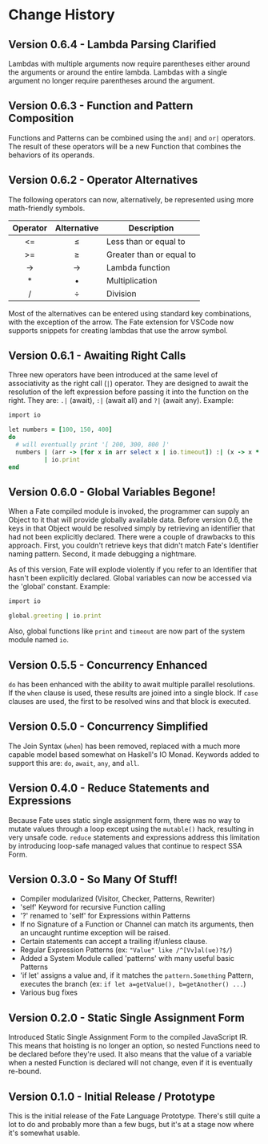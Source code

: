 # Change History

## Version 0.6.4 - Lambda Parsing Clarified
Lambdas with multiple arguments now require parentheses either around the arguments or around the entire lambda.  Lambdas with a single argument no longer require parentheses around the argument.

## Version 0.6.3 - Function and Pattern Composition
Functions and Patterns can be combined using the `and|` and `or|` operators.  The result of these operators will be a new Function that combines the behaviors of its operands.

## Version 0.6.2 - Operator Alternatives
The following operators can now, alternatively, be represented using more math-friendly symbols.

| Operator | Alternative | Description              |
|:--------:|:-----------:|--------------------------|
| <=       | ≤           | Less than or equal to    |
| >=       | ≥           | Greater than or equal to |
| ->       | →           | Lambda function          |
| *        | •           | Multiplication           |
| /        | ÷           | Division                 |

Most of the alternatives can be entered using standard key combinations, with the exception of the arrow.  The Fate extension for VSCode now supports snippets for creating lambdas that use the arrow symbol.

## Version 0.6.1 - Awaiting Right Calls
Three new operators have been introduced at the same level of associativity as the right call (`|`) operator.  They are designed to await the resolution of the left expression before passing it into the function on the right. They are: `.|` (await), `:|` (await all) and `?|` (await any).  Example:

```ruby
import io

let numbers = [100, 150, 400]
do
  # will eventually print '[ 200, 300, 800 ]'
  numbers | (arr -> [for x in arr select x | io.timeout]) :| (x -> x * 2)
          | io.print
end
```

## Version 0.6.0 - Global Variables Begone!
When a Fate compiled module is invoked, the programmer can supply an Object to it that will provide globally available data.  Before version 0.6, the keys in that Object would be resolved simply by retrieving an identifier that had not been explicitly declared.  There were a couple of drawbacks to this approach.  First, you couldn't retrieve keys that didn't match Fate's Identifier naming pattern.  Second, it made debugging a nightmare.

As of this version, Fate will explode violently if you refer to an Identifier that hasn't been explicitly declared.  Global variables can now be accessed via the 'global' constant.  Example:

```ruby
import io

global.greeting | io.print
```

Also, global functions like `print` and `timeout` are now part of the system module named `io`.

## Version 0.5.5 - Concurrency Enhanced
`do` has been enhanced with the ability to await multiple parallel resolutions.  If the `when` clause is used, these results are joined into a single block.  If `case` clauses are used, the first to be resolved wins and that block is executed.

## Version 0.5.0 - Concurrency Simplified
The Join Syntax (`when`) has been removed, replaced with a much more capable model based somewhat on Haskell's IO Monad.  Keywords added to support this are: `do`, `await`, `any`, and `all`.

## Version 0.4.0 - Reduce Statements and Expressions
Because Fate uses static single assignment form, there was no way to mutate values through a loop except using the `mutable()` hack, resulting in very unsafe code.  `reduce` statements and expressions address this limitation by introducing loop-safe managed values that continue to respect SSA Form.

## Version 0.3.0 - So Many Of Stuff!
* Compiler modularized (Visitor, Checker, Patterns, Rewriter)
* 'self' Keyword for recursive Function calling
* '?' renamed to 'self' for Expressions within Patterns
* If no Signature of a Function or Channel can match its arguments, then an uncaught runtime exception will be raised.
* Certain statements can accept a trailing if/unless clause.
* Regular Expression Patterns (ex: `"Value" like /^[Vv]al(ue)?$/`)
* Added a System Module called 'patterns' with many useful basic Patterns
* 'if let' assigns a value and, if it matches the `pattern.Something` Pattern, executes the branch (ex: `if let a=getValue(), b=getAnother() ...`)
* Various bug fixes

## Version 0.2.0 - Static Single Assignment Form
Introduced Static Single Assignment Form to the compiled JavaScript IR.  This means that hoisting is no longer an option, so nested Functions need to be declared before they're used.  It also means that the value of a variable when a nested Function is declared will not change, even if it is eventually re-bound.

## Version 0.1.0 - Initial Release / Prototype
This is the initial release of the Fate Language Prototype.  There's still quite a lot to do and probably more than a few bugs, but it's at a stage now where it's somewhat usable.
